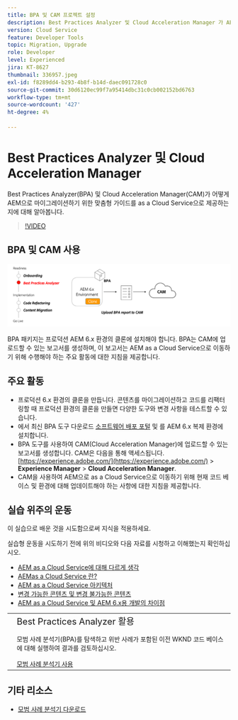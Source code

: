 ```yaml
---
title: BPA 및 CAM 프로젝트 설정
description: Best Practices Analyzer 및 Cloud Acceleration Manager 가 AEM으로 마이그레이션하기 위한 맞춤형 안내서를 as a Cloud Service으로 제공하는 방법에 대해 알아봅니다.
version: Cloud Service
feature: Developer Tools
topic: Migration, Upgrade
role: Developer
level: Experienced
jira: KT-8627
thumbnail: 336957.jpeg
exl-id: f8289dd4-b293-4b8f-b14d-daec091728c0
source-git-commit: 30d6120ec99f7a95414dbc31c0cb002152bd6763
workflow-type: tm+mt
source-wordcount: '427'
ht-degree: 4%

---
```


# Best Practices Analyzer 및 Cloud Acceleration Manager

Best Practices Analyzer(BPA) 및 Cloud Acceleration Manager(CAM)가 어떻게 AEM으로 마이그레이션하기 위한 맞춤형 가이드를 as a Cloud Service으로 제공하는지에 대해 알아봅니다. 

>[!VIDEO](https://video.tv.adobe.com/v/336957?quality=12&learn=on)

## BPA 및 CAM 사용

![BPA 및 CAM 높은 수준 다이어그램](assets/bpa-cam-diagram.png)

BPA 패키지는 프로덕션 AEM 6.x 환경의 클론에 설치해야 합니다. BPA는 CAM에 업로드할 수 있는 보고서를 생성하며, 이 보고서는 AEM as a Cloud Service으로 이동하기 위해 수행해야 하는 주요 활동에 대한 지침을 제공합니다.

## 주요 활동

+ 프로덕션 6.x 환경의 클론을 만듭니다. 콘텐츠를 마이그레이션하고 코드를 리팩터링할 때 프로덕션 환경의 클론을 만들면 다양한 도구와 변경 사항을 테스트할 수 있습니다.
+ 에서 최신 BPA 도구 다운로드 [소프트웨어 배포 포털](https://experience.adobe.com/#/downloads/content/software-distribution/en/aemcloud.html) 및 를 AEM 6.x 복제 환경에 설치합니다.
+ BPA 도구를 사용하여 CAM(Cloud Acceleration Manager)에 업로드할 수 있는 보고서를 생성합니다. CAM은 다음을 통해 액세스됩니다. [https://experience.adobe.com/](https://experience.adobe.com/) > **Experience Manager** > **Cloud Acceleration Manager**.
+ CAM을 사용하여 AEM으로 as a Cloud Service으로 이동하기 위해 현재 코드 베이스 및 환경에 대해 업데이트해야 하는 사항에 대한 지침을 제공합니다.

## 실습 위주의 운동

이 실습으로 배운 것을 시도함으로써 지식을 적용하세요.

실습형 운동을 시도하기 전에 위의 비디오와 다음 자료를 시청하고 이해했는지 확인하십시오.

+ [AEM as a Cloud Service에 대해 다르게 생각](./introduction.md)
+ [AEMas a Cloud Service 란?](https://experienceleague.adobe.com/docs/experience-manager-learn/cloud-service/introduction/what-is-aem-as-a-cloud-service.html?lang=en)
+ [AEM as a Cloud Service 아키텍처](https://experienceleague.adobe.com/docs/experience-manager-learn/cloud-service/introduction/architecture.html?lang=en)
+ [변경 가능한 콘텐츠 및 변경 불가능한 콘텐츠](https://experienceleague.adobe.com/docs/experience-manager-learn/cloud-service/developing/basics/mutable-immutable.html?lang=en)
+ [AEM as a Cloud Service 및 AEM 6.x용 개발의 차이점](https://experienceleague.adobe.com/docs/experience-manager-cloud-service/implementing/developing/development-guidelines.html#developing)

<table style="border-width:0">
    <tr>
        <td style="width:150px">
            <a  rel="noreferrer"
                target="_blank"
                href="https://github.com/adobe/aem-cloud-engineering-video-series-exercises/tree/session1-differently#bootcamp---session-1-introduction-and-thinking-differently"><img alt="실습 GitHub 리포지토리" src="./assets/github.png"/>
            </a>        
        </td>
        <td style="width:100%;margin-bottom:1rem;">
            <div style="font-size:1.25rem;font-weight:400;">Best Practices Analyzer 활용</div>
            <p style="margin:1rem 0">
                모범 사례 분석기(BPA)를 탐색하고 위반 사례가 포함된 이전 WKND 코드 베이스에 대해 실행하여 결과를 검토하십시오.
            </p>
            <a  rel="noreferrer"
                target="_blank"
                href="https://github.com/adobe/aem-cloud-engineering-video-series-exercises/tree/session1-differently#bootcamp---session-1-introduction-and-thinking-differently" class="spectrum-Button spectrum-Button--primary spectrum-Button--sizeM">
                <span class="spectrum-Button-label has-no-wrap has-text-weight-bold">모범 사례 분석기 사용</span>
            </a>
        </td>
    </tr>
</table>


## 기타 리소스

+ [모범 사례 분석기 다운로드](https://experience.adobe.com/#/downloads/content/software-distribution/en/aemcloud.html?fulltext=Best*+Practices*+Analyzer*&amp;orderby=%40jcr%3Acontent%2Fjcr%3AlastModified&amp;orderby.sort=desc&amp;layout=list&amp;p.offset=0&amp;p.limit=1)